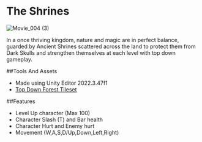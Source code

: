 # The Shrines

![Movie_004 (3)](https://github.com/user-attachments/assets/12fc69cb-94d2-4029-96ed-7166b431c998)

In a once thriving kingdom, nature and magic are in perfect balance, 
guarded by Ancient Shrines scattered across the land to protect them 
from Dark Skulls and strengthen themselves at each level with top down gameplay.

##Tools And Assets
- Made using Unity Editor 2022.3.47f1
- [Top Down Forest Tileset](https://pixivan.itch.io/top-down-forest-tileset)

##Features
- Level Up character (Max 100)
- Character Slash (T) and Bar health 
- Character Hurt and Enemy hurt
- Movement (W,A,S,D/Up,Down,Left,Right)

